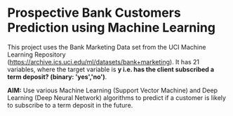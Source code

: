 # Prospective Bank Customers Prediction using Machine Learning 

This project uses the Bank Marketing Data set from the UCI Machine Learning Repository (https://archive.ics.uci.edu/ml/datasets/bank+marketing). It has 21
variables, where the target variable is **y i.e. has the client subscribed a term deposit? (binary: 'yes','no')**.

**AIM:** Use various Machine Learning (Support Vector Machine) and Deep Learning (Deep Neural Network) algorithms to predict if a customer is likely to subscribe 
to a term deposit in the future.
